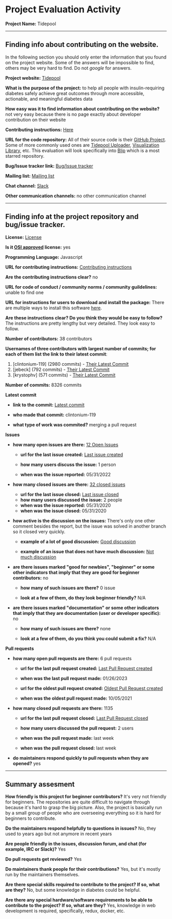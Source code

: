 # Project Evaluation Activity



__Project Name:__  Tidepool


---

## Finding info about contributing on the website.

In the following section you should only enter the information that you
found on the project website. Some of the answers will be impossible to find, others
may be very hard to find. Do not _google_ for answers.

__Project website:__ [Tidepool](https://www.tidepool.org/)


__What is the purpose of the project:__ to help all people with insulin-requiring diabetes safely achieve great outcomes through more accessible, actionable, and meaningful diabetes data


__How easy was it to find information about contributing on the website?__ not very easy because there is no page exactly about developer contribution on their website


__Contributing instructions:__ [Here](https://developer.tidepool.org/) 

__URL for the code repository:__ All of their source code is their [GitHub Project](https://github.com/tidepool-org). Some of more commonly used ones are [Tidepool Uploader](https://github.com/tidepool-org/uploader), [Visualization Library](https://github.com/tidepool-org/viz), etc. This evaluation will look specifically into [Blip](https://github.com/tidepool-org/blip) which is a most starred repository.

__Bug/Issue tracker link:__ [Bug/Issue tracker](https://github.com/tidepool-org/blip/issues)

__Mailing list:__ [Mailing list](info@tidepool.org)

__Chat channel:__ [Slack](tidepoolorg.slack.com)

__Other communication channels:__ no other communication channel


---

## Finding info at the project repository and bug/issue tracker.

__License:__ [License](https://github.com/tidepool-org/blip/blob/develop/LICENSE)

__Is it [OSI approved](https://opensource.org/licenses/alphabetical) license:__ yes

__Programming Language:__ Javascript

__URL for contributing instructions:__ [Contributing instructions](https://github.com/tidepool-org/blip/blob/develop/docs/StartHere.md)

__Are the contributing instructions clear?__ no


__URL for code of conduct / community norms / community guildelines:__ unable to find one

__URL for instructions for users to download and install the package:__ There are multiple ways to install this software [here](https://github.com/tidepool-org/development#initial-setup). 


__Are these instructions clear? Do you think they would be easy to follow?__ The instructions are pretty lengthy but very detailed. They look easy to follow.


__Number of contributors:__ 38 contributors


__Usernames of three contributors with largest number of commits; for
each of them list the link to their latest commit__:

1. [clintonium-119] (2980 commits) - [Their Latest Commit](https://github.com/tidepool-org/blip/commit/fa62673035278fb6aa98b7d97e95a0f7d37bedff)
2. [jebeck] (792 commits) - [Their Latest Commit](https://github.com/tidepool-org/blip/commit/fe3ad29e27f2f7b3c5859bb6facc20bcf3880774)
3. [krystophv] (571 commits) - [Their Latest Commit](https://github.com/tidepool-org/blip/commit/d712680564a8feff5be321cf71b7cc3ae3a13947)

__Number of commits:__ 8326 commits

__Latest commit__ 

- __link to the commit:__ [Latest commit](https://github.com/tidepool-org/blip/commit/fa62673035278fb6aa98b7d97e95a0f7d37bedff)

- __who made that commit:__ clintonium-119 

- __what type of work was commited?__ merging a pull request


__Issues__

- __how many open issues are there:__ [12 Open Issues](https://github.com/tidepool-org/blip/issues?q=is%3Aopen+is%3Aissue)

    - __url for the last issue created:__ [Last issue created](https://github.com/tidepool-org/blip/issues/1064)

    - __how many users discuss the issue:__ 1 person
    
    - __when was the issue reported:__ 05/31/2022
    

- __how many closed issues are there:__ [32 closed issues](https://github.com/tidepool-org/blip/issues?q=is%3Aissue+is%3Aclosed)
    - __url for the last issue closed:__ [Last issue closed](https://github.com/tidepool-org/blip/issues/694)
    - __how many users discussed the issue:__ 2 people
    - __when was the issue reported:__ 05/31/2020
    - __when was the issue closed:__ 05/31/2020

- __how active is the discussion on the issues:__ There's only one other comment besides the report, but the issue was solved in another branch so it closed very quickly.

    - __example of a lot of good discussion:__ [Good discussion](https://github.com/tidepool-org/blip/issues/328)
    
    - __example of an issue that does not have much discussion:__ [Not much discussion](https://github.com/tidepool-org/blip/issues/269)



- __are there issues marked "good for newbies", "beginner" or some other indicators that imply that they are good for beginner contributors:__ no

    - __how many of such issues are there?__ 0 issue
    
    - __look at a few of them, do they look beginner friendly?__ N/A



- __are there issues marked "documentation" or some other indicators that imply that they are documentation (user or developer specific):__ no

    - __how many of such issues are there?__ none
    
    - __look at a few of them, do you think you could submit a fix?__ N/A



__Pull requests__

- __how many open pull requests are there:__ 6 pull requests

    - __url for the last pull request created:__ [Last Pull Request created](https://github.com/tidepool-org/blip/pull/1175)
    
    - __when was the last pull request made:__ 01/26/2023

    - __url for the oldest pull request created:__ [Oldest Pull Request created](https://github.com/tidepool-org/blip/pull/948)
    
    - __when was the oldest pull request made:__ 10/05/2021

- __how many closed pull requests are there:__ 1135

    - __url for the last pull request closed:__ [Last Pull Request closed](https://github.com/tidepool-org/blip/pull/1185)
    
    - __how many users discussed the pull request:__ 2 users
    
    - __when was the pull request made:__  last week
    
    - __when was the pull request closed:__ last week
    

- __do maintainers respond quickly to pull requests when they are opened?__ yes





---


## Summary assesment
__How friendly is this project for beginner contributors?__ It's very not friendly for beginners. The repositories are quite difficult to navigate through because it's hard to grasp the big picture. Also, the project is basically run by a small group of people who are overseeing everything so it is hard for beginners to contribute.




__Do the maintainers respond helpfully to questions in issues?__ No, they used to years ago but not anymore in recent years



__Are people friendly in the issues, discussion forum, and chat (for example, IRC or Slack)?__ Yes




__Do pull requests get reviewed?__ Yes



__Do maintainers thank people for their contributions?__ Yes, but it's mostly run by the maintainers themselves.



__Are there special skills required to contribute to the project? If so, what are they?__ No, but some knowledge in diabetes could be helpful.


__Are there any special hardware/software requirements to be able to contribute to the project? If so, what are they?__ Yes, knowledge in web development is required, specifically, redux, docker, etc.
